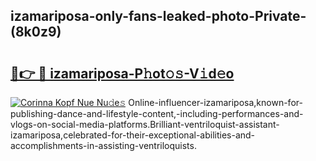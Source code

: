 ## izamariposa-only-fans​-leaked-photo​-Private-(8k0z9)


# <h2><a href="https://mediaupload.pro?title=izamariposa&ref=git">🔗👉 🔴 izamariposa-P𝚑ot𝚘𝚜-V𝚒d𝚎o</a></h2>

[![Corinna Kopf Nue Nu𝚍e𝚜](https://i.imgur.com/0qMVB7G.gif)](https://mediaupload.pro?title=izamariposa&ref=git)
Online-influencer-izamariposa,known-for-publishing-dance-and-lifestyle-content,-including-performances-and-vlogs-on-social-media-platforms.Brilliant-ventriloquist-assistant-izamariposa,celebrated-for-their-exceptional-abilities-and-accomplishments-in-assisting-ventriloquists.  